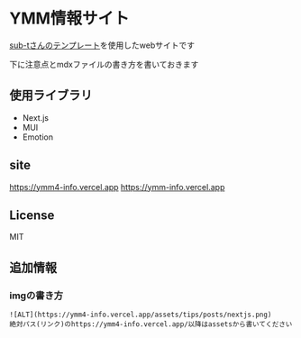 # YMM情報サイト

[sub-tさんのテンプレート](https://github.com/sub-t/next-mdx-site)を使用したwebサイトです

下に注意点とmdxファイルの書き方を書いておきます

## 使用ライブラリ

- Next.js
- MUI
- Emotion

## site

https://ymm4-info.vercel.app
https://ymm-info.vercel.app

## License

MIT


## 追加情報
### imgの書き方

```mdx
![ALT](https://ymm4-info.vercel.app/assets/tips/posts/nextjs.png)
絶対パス(リンク)のhttps://ymm4-info.vercel.app/以降はassetsから書いてください
